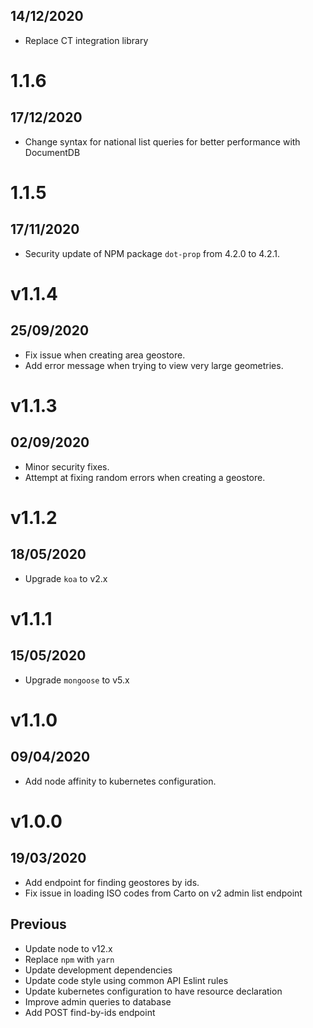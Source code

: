 ## 14/12/2020

- Replace CT integration library

# 1.1.6

## 17/12/2020

- Change syntax for national list queries for better performance with DocumentDB

# 1.1.5

## 17/11/2020

- Security update of NPM package `dot-prop` from 4.2.0 to 4.2.1.

# v1.1.4

## 25/09/2020

- Fix issue when creating area geostore.
- Add error message when trying to view very large geometries.

# v1.1.3

## 02/09/2020

- Minor security fixes.
- Attempt at fixing random errors when creating a geostore.

# v1.1.2

## 18/05/2020

- Upgrade `koa` to v2.x

# v1.1.1

## 15/05/2020

- Upgrade `mongoose` to v5.x

# v1.1.0

## 09/04/2020

- Add node affinity to kubernetes configuration.

# v1.0.0

## 19/03/2020

- Add endpoint for finding geostores by ids.
- Fix issue in loading ISO codes from Carto on v2 admin list endpoint

## Previous

- Update node to v12.x
- Replace `npm` with `yarn`
- Update development dependencies
- Update code style using common API Eslint rules
- Update kubernetes configuration to have resource declaration
- Improve admin queries to database
- Add POST find-by-ids endpoint
